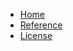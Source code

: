 * [Home](index.md)
* [Reference](./reference/nats_contrib/request_many/index.md)
* [License](./LICENSE.md)

